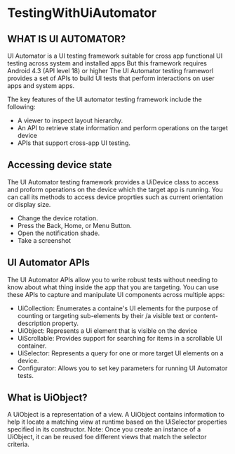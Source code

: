 # TestingWithUiAutomator

## WHAT IS UI AUTOMATOR?

UI Automator is a UI testing framework suitable for cross app functional UI testing across system and installed apps
But this framework requires Android 4.3 (API level 18) or higher
The UI Automator testing frameworl provides a set of APIs to build UI tests that perform interactions on user apps and system apps.

The key features of the UI automator testing framework include the following:
* A viewer to inspect layout hierarchy. 
* An API to retrieve state information and perform operations on the target device 
* APIs that support cross-app UI testing.
## Accessing device state
The UI Automator testing framework provides a UiDevice class to access and proform operations on the device which the target app is running. You can call its methods to access device proprties such as current orientation or display size.

* Change the device rotation.
* Press the Back, Home, or Menu Button.
* Open the notification shade.
* Take a screenshot 
## UI Automator APIs
The UI Automator APIs allow you to write robust tests without needing to know about what thing inside the app that you are targeting. You can use these APIs  to capture and manipulate UI components across multiple apps:
* UiCollection: Enumerates a containe's UI elements for the purpose of counting or targeting sub-elements by their /a visible text or content-description property.
* UiObject: Represents a Ui element that is visible on the device 
* UiScrollable: Provides support for searching for items in a scrollable UI container.
* UiSelector: Represents a query for one or more target UI elements on a device.
* Configurator: Allows you to set key parameters for running UI Automator tests.

## What is UiObject?
A UiObject is a representation of a view. A UiObject contains information to help it locate a matching view at runtime based on the UiSelector properties specified in its constructor.
Note: Once you create an instance of a UiObject, it can be reused foe different views that match the selector criteria.












